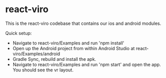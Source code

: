 # react-viro
This is the react-viro codebase that contains our ios and android modules.

Quick setup:
- Navigate to react-viro/Examples and run 'npm install'
- Open up the Android project from within Android Studio at react-viro/Examples/android
- Gradle Sync, rebuild and install the apk.
- Navigate to react-viro/Examples and run 'npm start' and open the app. You should see the vr layout.

